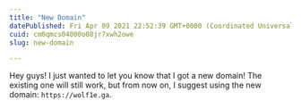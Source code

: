 ```yaml
---
title: "New Domain"
datePublished: Fri Apr 09 2021 22:52:39 GMT+0000 (Coordinated Universal Time)
cuid: cm0qmcs04000o08jr7xwh2owe
slug: new-domain

---
```



Hey guys! I just wanted to let you know that I got a new domain! The existing one will still work, but from now on, I suggest using the new domain: `https://wolf1e.ga`.
